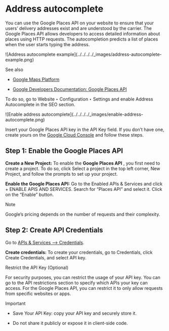 # Address autocomplete

You can use the Google Places API on your website to ensure that your users’
delivery addresses exist and are understood by the carrier. The Google Places
API allows developers to access detailed information about places using HTTP
requests. The autocompletion predicts a list of places when the user starts
typing the address.

![Address autocomplete example](../../../../_images/address-autocomplete-
example.png)

See also

  * [Google Maps Platform](https://mapsplatform.google.com/maps-products)

  * [Google Developers Documentation: Google Places API](https://developers.google.com/maps/documentation/places/web-service/autocomplete)

To do so, go to Website ‣ Configuration ‣ Settings and enable Address
Autocomplete in the SEO section.

![Enable address autocomplete](../../../../_images/enable-address-
autocomplete.png)

Insert your Google Places API key in the API Key field. If you don’t have one,
create yours on the [Google Cloud
Console](https://console.cloud.google.com/getting-started) and follow these
steps.

## Step 1: Enable the Google Places API

**Create a New Project:** To enable the **Google Places API** , you first need
to create a project. To do so, click Select a project in the top left corner,
New Project, and follow the prompts to set up your project.

**Enable the Google Places API:** Go to the Enabled APIs & Services and click
\+ ENABLE APIS AND SERVICES. Search for “Places API” and select it. Click on
the “Enable” button.

Note

Google’s pricing depends on the number of requests and their complexity.

## Step 2: Create API Credentials

Go to [APIs & Services –>
Credentials](https://console.cloud.google.com/apis/credentials).

**Create credentials:** To create your credentials, go to Credentials, click
Create Credentials, and select API key.

Restrict the API Key (Optional)

For security purposes, you can restrict the usage of your API key. You can go
to the API restrictions section to specify which APIs your key can access. For
the Google Places API, you can restrict it to only allow requests from
specific websites or apps.

Important

  * Save Your API Key: copy your API key and securely store it.

  * Do not share it publicly or expose it in client-side code.

